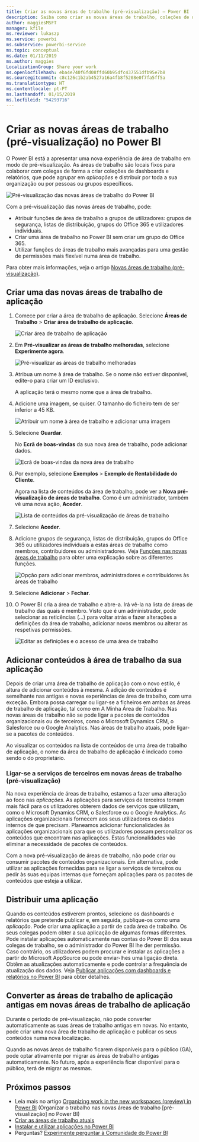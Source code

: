 ```yaml
---
title: Criar as novas áreas de trabalho (pré-visualização) – Power BI
description: Saiba como criar as novas áreas de trabalho, coleções de dashboards e relatórios criados para fornecer métricas importantes à sua organização.
author: maggiesMSFT
manager: kfile
ms.reviewer: lukaszp
ms.service: powerbi
ms.subservice: powerbi-service
ms.topic: conceptual
ms.date: 01/11/2019
ms.author: maggies
LocalizationGroup: Share your work
ms.openlocfilehash: eba4e740f6fd08ffd60b95dfc437551dfb95e7b8
ms.sourcegitcommit: c8c126c1b2ab4527a16a4fb8f5208e0f7fa5ff5a
ms.translationtype: HT
ms.contentlocale: pt-PT
ms.lasthandoff: 01/15/2019
ms.locfileid: "54293716"
---
```

# <a name="create-the-new-workspaces-preview-in-power-bi"></a>Criar as novas áreas de trabalho (pré-visualização) no Power BI

O Power BI está a apresentar uma nova experiência de área de trabalho em modo de pré-visualização. As áreas de trabalho são locais fixos para colaborar com colegas de forma a criar coleções de dashboards e relatórios, que pode agrupar em *aplicações* e distribuir por toda a sua organização ou por pessoas ou grupos específicos. 

![Pré-visualização das novas áreas de trabalho do Power BI](media/service-create-the-new-workspaces/power-bi-new-workspaces-preview.png)

Com a pré-visualização das novas áreas de trabalho, pode:

- Atribuir funções de área de trabalho a grupos de utilizadores: grupos de segurança, listas de distribuição, grupos do Office 365 e utilizadores individuais.
- Criar uma área de trabalho no Power BI sem criar um grupo do Office 365.
- Utilizar funções de áreas de trabalho mais avançadas para uma gestão de permissões mais flexível numa área de trabalho.

Para obter mais informações, veja o artigo [Novas áreas de trabalho (pré-visualização)](service-new-workspaces.md).

## <a name="create-one-of-the-new-app-workspaces"></a>Criar uma das novas áreas de trabalho de aplicação

1. Comece por criar a área de trabalho de aplicação. Selecione **Áreas de Trabalho** > **Criar área de trabalho de aplicação**.
   
     ![Criar área de trabalho de aplicação](media/service-create-the-new-workspaces/power-bi-create-app-workspace.png)

2. Em **Pré-visualizar as áreas de trabalho melhoradas**, selecione **Experimente agora**.
   
     ![Pré-visualizar as áreas de trabalho melhoradas](media/service-create-the-new-workspaces/power-bi-preview-improved-workspaces.png)

2. Atribua um nome à área de trabalho. Se o nome não estiver disponível, edite-o para criar um ID exclusivo.
   
     A aplicação terá o mesmo nome que a área de trabalho.
   
1. Adicione uma imagem, se quiser. O tamanho do ficheiro tem de ser inferior a 45 KB.
 
    ![Atribuir um nome à área de trabalho e adicionar uma imagem](media/service-create-the-new-workspaces/power-bi-name-workspace.png)

1. Selecione **Guardar**.

    No **Ecrã de boas-vindas** da sua nova área de trabalho, pode adicionar dados. 

    ![Ecrã de boas-vindas da nova área de trabalho](media/service-create-the-new-workspaces/power-bi-workspace-welcome-screen.png)

1. Por exemplo, selecione **Exemplos** > **Exemplo de Rentabilidade do Cliente**.

    Agora na lista de conteúdos da área de trabalho, pode ver a **Nova pré-visualização de áreas de trabalho**. Como é um administrador, também vê uma nova ação, **Aceder**.

    ![Lista de conteúdos da pré-visualização de áreas de trabalho](media/service-create-the-new-workspaces/power-bi-workspaces-preview-content-list.png)

1. Selecione **Aceder**.

1. Adicione grupos de segurança, listas de distribuição, grupos do Office 365 ou utilizadores individuais a estas áreas de trabalho como membros, contribuidores ou administradores. Veja [Funções nas novas áreas de trabalho](service-new-workspaces.md#roles-in-the-new-workspaces) para obter uma explicação sobre as diferentes funções.

    ![Opção para adicionar membros, administradores e contribuidores às áreas de trabalho](media/service-create-the-new-workspaces/power-bi-access-add-members.png)

9. Selecione **Adicionar** > **Fechar**.

1. O Power BI cria a área de trabalho e abre-a. Irá vê-la na lista de áreas de trabalho das quais é membro. Visto que é um administrador, pode selecionar as reticências (…) para voltar atrás e fazer alterações a definições da área de trabalho, adicionar novos membros ou alterar as respetivas permissões.

     ![Editar as definições e o acesso de uma área de trabalho](media/service-create-the-new-workspaces/power-bi-edit-workspace.png)

## <a name="add-content-to-your-app-workspace"></a>Adicionar conteúdos à área de trabalho da sua aplicação

Depois de criar uma área de trabalho de aplicação com o novo estilo, é altura de adicionar conteúdos à mesma. A adição de conteúdos é semelhante nas antigas e novas experiências de área de trabalho, com uma exceção. Embora possa carregar ou ligar-se a ficheiros em ambas as áreas de trabalho de aplicação, tal como em A Minha Área de Trabalho. Nas novas áreas de trabalho não se pode ligar a pacotes de conteúdos organizacionais ou de terceiros, como o Microsoft Dynamics CRM, o Salesforce ou o Google Analytics. Nas áreas de trabalho atuais, pode ligar-se a pacotes de conteúdos.

Ao visualizar os conteúdos na lista de conteúdos de uma área de trabalho de aplicação, o nome da área de trabalho de aplicação é indicado como sendo o do proprietário.

### <a name="connecting-to-third-party-services-in-new-workspaces-preview"></a>Ligar-se a serviços de terceiros em novas áreas de trabalho (pré-visualização)

Na nova experiência de áreas de trabalho, estamos a fazer uma alteração ao foco nas *aplicações*. As aplicações para serviços de terceiros tornam mais fácil para os utilizadores obterem dados de serviços que utilizam, como o Microsoft Dynamics CRM, o Salesforce ou o Google Analytics.
As aplicações organizacionais fornecem aos seus utilizadores os dados internos de que precisam. Planeamos adicionar funcionalidades às aplicações organizacionais para que os utilizadores possam personalizar os conteúdos que encontram nas aplicações. Estas funcionalidades vão eliminar a necessidade de pacotes de conteúdos. 

Com a nova pré-visualização de áreas de trabalho, não pode criar ou consumir pacotes de conteúdos organizacionais. Em alternativa, pode utilizar as aplicações fornecidas para se ligar a serviços de terceiros ou pedir às suas equipas internas que forneçam aplicações para os pacotes de conteúdos que esteja a utilizar. 

## <a name="distribute-an-app"></a>Distribuir uma aplicação

Quando os conteúdos estiverem prontos, selecione os dashboards e relatórios que pretende publicar e, em seguida, publique-os como uma *aplicação*. Pode criar uma aplicação a partir de cada área de trabalho. Os seus colegas podem obter a sua aplicação de algumas formas diferentes. Pode instalar aplicações automaticamente nas contas do Power BI dos seus colegas de trabalho, se o administrador do Power BI lhe der permissão. Caso contrário, os utilizadores podem procurar e instalar as aplicações a partir do Microsoft AppSource ou pode enviar-lhes uma ligação direta. Obtêm as atualizações automaticamente e pode controlar a frequência de atualização dos dados. Veja [Publicar aplicações com dashboards e relatórios no Power BI](service-create-distribute-apps.md) para obter detalhes.

## <a name="convert-old-app-workspaces-to-new-app-workspaces"></a>Converter as áreas de trabalho de aplicação antigas em novas áreas de trabalho de aplicação

Durante o período de pré-visualização, não pode converter automaticamente as suas áreas de trabalho antigas em novas. No entanto, pode criar uma nova área de trabalho de aplicação e publicar os seus conteúdos numa nova localização. 

Quando as novas áreas de trabalho ficarem disponíveis para o público (GA), pode optar ativamente por migrar as áreas de trabalho antigas automaticamente. No futuro, após a experiência ficar disponível para o público, terá de migrar as mesmas.

## <a name="next-steps"></a>Próximos passos
* Leia mais no artigo [Organizing work in the new workspaces (preview) in Power BI](service-new-workspaces.md) (Organizar o trabalho nas novas áreas de trabalho [pré-visualização] no Power BI)
* [Criar as áreas de trabalho atuais](service-create-workspaces.md)
* [Instalar e utilizar aplicações no Power BI](service-create-distribute-apps.md)
* Perguntas? [Experimente perguntar à Comunidade do Power BI](http://community.powerbi.com/)

